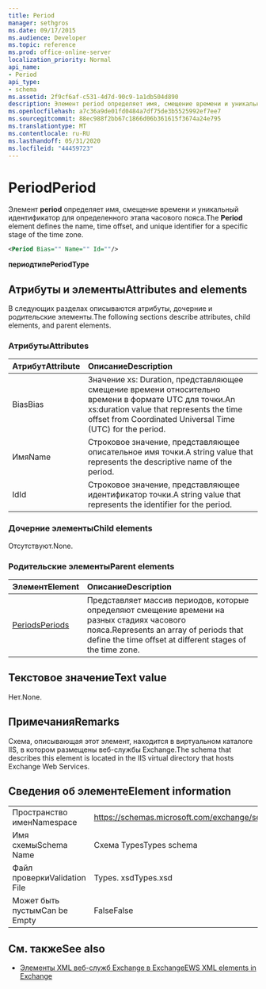 ```yaml
---
title: Period
manager: sethgros
ms.date: 09/17/2015
ms.audience: Developer
ms.topic: reference
ms.prod: office-online-server
localization_priority: Normal
api_name:
- Period
api_type:
- schema
ms.assetid: 2f9cf6af-c531-4d7d-90c9-1a1db504d890
description: Элемент period определяет имя, смещение времени и уникальный идентификатор для определенного этапа часового пояса.
ms.openlocfilehash: a7c36a9de01fd0484a7df75de3b5525992ef7ee7
ms.sourcegitcommit: 88ec988f2bb67c1866d06b361615f3674a24e795
ms.translationtype: MT
ms.contentlocale: ru-RU
ms.lasthandoff: 05/31/2020
ms.locfileid: "44459723"
---
```

# <a name="period"></a><span data-ttu-id="a7e27-103">Period</span><span class="sxs-lookup"><span data-stu-id="a7e27-103">Period</span></span>

<span data-ttu-id="a7e27-104">Элемент **period** определяет имя, смещение времени и уникальный идентификатор для определенного этапа часового пояса.</span><span class="sxs-lookup"><span data-stu-id="a7e27-104">The **Period** element defines the name, time offset, and unique identifier for a specific stage of the time zone.</span></span> 
  
```xml
<Period Bias="" Name="" Id=""/>
```

 <span data-ttu-id="a7e27-105">**периодтипе**</span><span class="sxs-lookup"><span data-stu-id="a7e27-105">**PeriodType**</span></span>
## <a name="attributes-and-elements"></a><span data-ttu-id="a7e27-106">Атрибуты и элементы</span><span class="sxs-lookup"><span data-stu-id="a7e27-106">Attributes and elements</span></span>

<span data-ttu-id="a7e27-107">В следующих разделах описываются атрибуты, дочерние и родительские элементы.</span><span class="sxs-lookup"><span data-stu-id="a7e27-107">The following sections describe attributes, child elements, and parent elements.</span></span>
  
### <a name="attributes"></a><span data-ttu-id="a7e27-108">Атрибуты</span><span class="sxs-lookup"><span data-stu-id="a7e27-108">Attributes</span></span>

|<span data-ttu-id="a7e27-109">**Атрибут**</span><span class="sxs-lookup"><span data-stu-id="a7e27-109">**Attribute**</span></span>|<span data-ttu-id="a7e27-110">**Описание**</span><span class="sxs-lookup"><span data-stu-id="a7e27-110">**Description**</span></span>|
|:-----|:-----|
|<span data-ttu-id="a7e27-111">Bias</span><span class="sxs-lookup"><span data-stu-id="a7e27-111">Bias</span></span>  <br/> |<span data-ttu-id="a7e27-112">Значение xs: Duration, представляющее смещение времени относительно времени в формате UTC для точки.</span><span class="sxs-lookup"><span data-stu-id="a7e27-112">An xs:duration value that represents the time offset from Coordinated Universal Time (UTC) for the period.</span></span>  <br/> |
|<span data-ttu-id="a7e27-113">Имя</span><span class="sxs-lookup"><span data-stu-id="a7e27-113">Name</span></span>  <br/> |<span data-ttu-id="a7e27-114">Строковое значение, представляющее описательное имя точки.</span><span class="sxs-lookup"><span data-stu-id="a7e27-114">A string value that represents the descriptive name of the period.</span></span>  <br/> |
|<span data-ttu-id="a7e27-115">Id</span><span class="sxs-lookup"><span data-stu-id="a7e27-115">Id</span></span>  <br/> |<span data-ttu-id="a7e27-116">Строковое значение, представляющее идентификатор точки.</span><span class="sxs-lookup"><span data-stu-id="a7e27-116">A string value that represents the identifier for the period.</span></span>  <br/> |
   
### <a name="child-elements"></a><span data-ttu-id="a7e27-117">Дочерние элементы</span><span class="sxs-lookup"><span data-stu-id="a7e27-117">Child elements</span></span>

<span data-ttu-id="a7e27-118">Отсутствуют.</span><span class="sxs-lookup"><span data-stu-id="a7e27-118">None.</span></span>
  
### <a name="parent-elements"></a><span data-ttu-id="a7e27-119">Родительские элементы</span><span class="sxs-lookup"><span data-stu-id="a7e27-119">Parent elements</span></span>

|<span data-ttu-id="a7e27-120">**Элемент**</span><span class="sxs-lookup"><span data-stu-id="a7e27-120">**Element**</span></span>|<span data-ttu-id="a7e27-121">**Описание**</span><span class="sxs-lookup"><span data-stu-id="a7e27-121">**Description**</span></span>|
|:-----|:-----|
|[<span data-ttu-id="a7e27-122">Periods</span><span class="sxs-lookup"><span data-stu-id="a7e27-122">Periods</span></span>](periods.md) <br/> |<span data-ttu-id="a7e27-123">Представляет массив периодов, которые определяют смещение времени на разных стадиях часового пояса.</span><span class="sxs-lookup"><span data-stu-id="a7e27-123">Represents an array of periods that define the time offset at different stages of the time zone.</span></span>  <br/> |
   
## <a name="text-value"></a><span data-ttu-id="a7e27-124">Текстовое значение</span><span class="sxs-lookup"><span data-stu-id="a7e27-124">Text value</span></span>

<span data-ttu-id="a7e27-125">Нет.</span><span class="sxs-lookup"><span data-stu-id="a7e27-125">None.</span></span>
  
## <a name="remarks"></a><span data-ttu-id="a7e27-126">Примечания</span><span class="sxs-lookup"><span data-stu-id="a7e27-126">Remarks</span></span>

<span data-ttu-id="a7e27-127">Схема, описывающая этот элемент, находится в виртуальном каталоге IIS, в котором размещены веб-службы Exchange.</span><span class="sxs-lookup"><span data-stu-id="a7e27-127">The schema that describes this element is located in the IIS virtual directory that hosts Exchange Web Services.</span></span>
  
## <a name="element-information"></a><span data-ttu-id="a7e27-128">Сведения об элементе</span><span class="sxs-lookup"><span data-stu-id="a7e27-128">Element information</span></span>

|||
|:-----|:-----|
|<span data-ttu-id="a7e27-129">Пространство имен</span><span class="sxs-lookup"><span data-stu-id="a7e27-129">Namespace</span></span>  <br/> |https://schemas.microsoft.com/exchange/services/2006/types  <br/> |
|<span data-ttu-id="a7e27-130">Имя схемы</span><span class="sxs-lookup"><span data-stu-id="a7e27-130">Schema Name</span></span>  <br/> |<span data-ttu-id="a7e27-131">Схема Types</span><span class="sxs-lookup"><span data-stu-id="a7e27-131">Types schema</span></span>  <br/> |
|<span data-ttu-id="a7e27-132">Файл проверки</span><span class="sxs-lookup"><span data-stu-id="a7e27-132">Validation File</span></span>  <br/> |<span data-ttu-id="a7e27-133">Types. xsd</span><span class="sxs-lookup"><span data-stu-id="a7e27-133">Types.xsd</span></span>  <br/> |
|<span data-ttu-id="a7e27-134">Может быть пустым</span><span class="sxs-lookup"><span data-stu-id="a7e27-134">Can be Empty</span></span>  <br/> |<span data-ttu-id="a7e27-135">False</span><span class="sxs-lookup"><span data-stu-id="a7e27-135">False</span></span>  <br/> |
   
## <a name="see-also"></a><span data-ttu-id="a7e27-136">См. также</span><span class="sxs-lookup"><span data-stu-id="a7e27-136">See also</span></span>



- [<span data-ttu-id="a7e27-137">Элементы XML веб-служб Exchange в Exchange</span><span class="sxs-lookup"><span data-stu-id="a7e27-137">EWS XML elements in Exchange</span></span>](ews-xml-elements-in-exchange.md)

